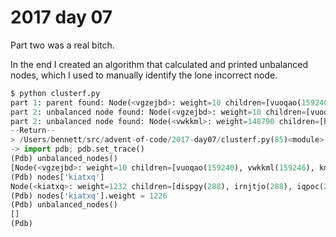 # 2017 day 07

Part two was a real bitch.

In the end I created an algorithm that calculated and printed unbalanced
nodes, which I used to manually identify the lone incorrect node.

```python
$ python clusterf.py
part 1: parent found: Node(<vgzejbd>: weight=10 children=[vuoqao(159240), vwkkml(159246), kmpfxl(159240), snuewn(159240), jjgjvki(159240), fiprusz(159240)])
part 2: unbalanced node found: Node(<vgzejbd>: weight=10 children=[vuoqao(159240), vwkkml(159246), kmpfxl(159240), snuewn(159240), jjgjvki(159240), fiprusz(159240)])
part 2: unbalanced node found: Node(<vwkkml>: weight=148790 children=[hvpess(2090), nuozixg(2090), tshyvej(2090), yfxbu(2090), kiatxq(2096)])
--Return--
> /Users/bennett/src/advent-of-code/2017-day07/clusterf.py(85)<module>()->None
-> import pdb; pdb.set_trace()
(Pdb) unbalanced_nodes()
[Node(<vgzejbd>: weight=10 children=[vuoqao(159240), vwkkml(159246), kmpfxl(159240), snuewn(159240), jjgjvki(159240), fiprusz(159240)]), Node(<vwkkml>: weight=148790 children=[hvpess(2090), nuozixg(2090), tshyvej(2090), yfxbu(2090), kiatxq(2096)])]
(Pdb) nodes['kiatxq']
Node(<kiatxq>: weight=1232 children=[dispgy(288), irnjtjo(288), iqpoc(288)])
(Pdb) nodes['kiatxq'].weight = 1226
(Pdb) unbalanced_nodes()
[]
(Pdb)
```


